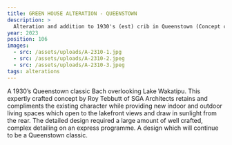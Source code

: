 ```yaml
---
title: GREEN HOUSE ALTERATION - QUEENSTOWN
description: >
  Alteration and addition to 1930's (est) crib in Queenstown (Concept cred SGA Architects)
year: 2023
position: 106
images:
  - src: /assets/uploads/A-2310-1.jpg
  - src: /assets/uploads/A-2310-2.jpeg
  - src: /assets/uploads/A-2310-3.jpeg
tags: alterations
---
```

A 1930’s Queenstown classic Bach overlooking Lake Wakatipu. This expertly crafted concept by Roy Tebbutt of SGA Architects retains and compliments the existing character while providing new indoor and outdoor living spaces which open to the lakefront views and draw in sunlight from the rear. The detailed design required a large amount of well crafted, complex detailing on an express programme. A design which will continue to be a Queenstown classic.